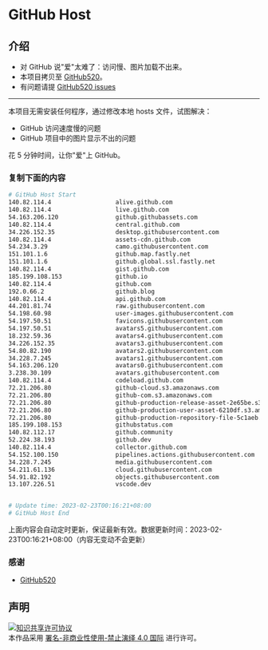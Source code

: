 # GitHub Host
## 介绍
- 对 GitHub 说"爱"太难了：访问慢、图片加载不出来。
- 本项目拷贝至 [GitHub520](https://github.com/521xueweihan/GitHub520)。
- 有问题请提 [GitHub520 issues](https://github.com/521xueweihan/GitHub520/issues/new)

---

本项目无需安装任何程序，通过修改本地 hosts 文件，试图解决：
- GitHub 访问速度慢的问题
- GitHub 项目中的图片显示不出的问题

花 5 分钟时间，让你"爱"上 GitHub。

### 复制下面的内容
```bash
# GitHub Host Start
140.82.114.4                  alive.github.com
140.82.114.4                  live.github.com
54.163.206.120                github.githubassets.com
140.82.114.4                  central.github.com
34.226.152.35                 desktop.githubusercontent.com
140.82.114.4                  assets-cdn.github.com
54.234.3.29                   camo.githubusercontent.com
151.101.1.6                   github.map.fastly.net
151.101.1.6                   github.global.ssl.fastly.net
140.82.114.4                  gist.github.com
185.199.108.153               github.io
140.82.114.4                  github.com
192.0.66.2                    github.blog
140.82.114.4                  api.github.com
44.201.81.74                  raw.githubusercontent.com
54.198.60.98                  user-images.githubusercontent.com
54.197.50.51                  favicons.githubusercontent.com
54.197.50.51                  avatars5.githubusercontent.com
18.232.59.36                  avatars4.githubusercontent.com
34.226.152.35                 avatars3.githubusercontent.com
54.80.82.190                  avatars2.githubusercontent.com
34.228.7.245                  avatars1.githubusercontent.com
54.163.206.120                avatars0.githubusercontent.com
3.238.30.109                  avatars.githubusercontent.com
140.82.114.4                  codeload.github.com
72.21.206.80                  github-cloud.s3.amazonaws.com
72.21.206.80                  github-com.s3.amazonaws.com
72.21.206.80                  github-production-release-asset-2e65be.s3.amazonaws.com
72.21.206.80                  github-production-user-asset-6210df.s3.amazonaws.com
72.21.206.80                  github-production-repository-file-5c1aeb.s3.amazonaws.com
185.199.108.153               githubstatus.com
140.82.112.17                 github.community
52.224.38.193                 github.dev
140.82.114.4                  collector.github.com
54.152.100.150                pipelines.actions.githubusercontent.com
34.228.7.245                  media.githubusercontent.com
54.211.61.136                 cloud.githubusercontent.com
54.91.82.192                  objects.githubusercontent.com
13.107.226.51                 vscode.dev


# Update time: 2023-02-23T00:16:21+08:00
# GitHub Host End

```
上面内容会自动定时更新，保证最新有效。数据更新时间：2023-02-23T00:16:21+08:00（内容无变动不会更新）

### 感谢

- [GitHub520](https://github.com/521xueweihan/GitHub520)

## 声明
<a rel="license" href="https://creativecommons.org/licenses/by-nc-nd/4.0/deed.zh"><img alt="知识共享许可协议" style="border-width: 0" src="https://licensebuttons.net/l/by-nc-nd/4.0/88x31.png"></a><br>本作品采用 <a rel="license" href="https://creativecommons.org/licenses/by-nc-nd/4.0/deed.zh">署名-非商业性使用-禁止演绎 4.0 国际</a> 进行许可。